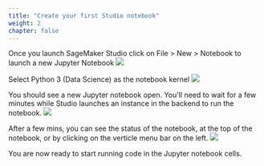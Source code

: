 ```yaml
---
title: "Create your first Studio notebook"
weight: 2
chapter: false
---
```


Once you launch SageMaker Studio click on File > New > Notebook to launch a new Jupyter Notebook
![](/images/setup/launch_notebook1.png)

Select Python 3 (Data Science) as the notebook kernel
![](/images/setup/launch_notebook2.png)

You should see a new Jupyter notebook open. You'll need to wait for a few minutes while Studio launches an instance in the backend to run the notebook.
![](/images/setup/studio_notebook1.png)

After a few mins, you can see the status of the notebook, at the top of the notebook, or by clicking on the verticle menu bar on the left.
![](/images/setup/studio_notebook2.png)

You are now ready to start running code in the Jupyter notebook cells.
